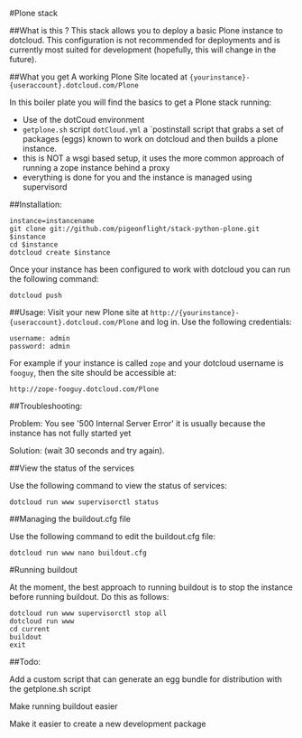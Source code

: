 #Plone stack 

##What is this ?
This stack allows you to deploy a basic Plone instance to dotcloud. This configuration is not recommended for deployments and is 
currently most suited for development (hopefully, this will change in the future).

##What you get
A working Plone Site located at
`{yourinstance}-{useraccount}.dotcloud.com/Plone`

In this boiler plate you will find the basics to get a Plone stack running:
* Use of the dotCoud environment
* `getplone.sh` script `dotCloud.yml` a `postinstall script that grabs a set of packages (eggs) known to work on dotcloud and then builds a plone instance.
* this is NOT a wsgi based setup, it uses the more common approach of
  running a zope instance behind a proxy
* everything is done for you and the instance is managed using supervisord

##Installation:

    instance=instancename
    git clone git://github.com/pigeonflight/stack-python-plone.git $instance
    cd $instance
    dotcloud create $instance

Once your instance has been configured to work with dotcloud you can run
the following command:

    dotcloud push 
  
##Usage:
Visit your new Plone site at
`http://{yourinstance}-{useraccount}.dotcloud.com/Plone` and log in.
Use the following credentials:

    username: admin
    password: admin

For example if your instance is called `zope` and your dotcloud username is
`fooguy`, then the site should be accessible at:

    http://zope-fooguy.dotcloud.com/Plone
    

##Troubleshooting:

Problem: You see '500 Internal Server Error' it is usually because the
instance has not fully started yet 

Solution: (wait 30 seconds and try again).

##View the status of the services

Use the following command to view the status of services:

    dotcloud run www supervisorctl status
    
##Managing the buildout.cfg file

Use the following command to edit the buildout.cfg file:

    dotcloud run www nano buildout.cfg

#Running buildout

At the moment, the best approach to running buildout is to stop the instance before
running buildout. Do this as follows:

    dotcloud run www supervisorctl stop all
    dotcloud run www
    cd current
    buildout
    exit
    
##Todo:

Add a custom script that can generate an egg bundle for distribution with the getplone.sh script

Make running buildout easier

Make it easier to create a new development package